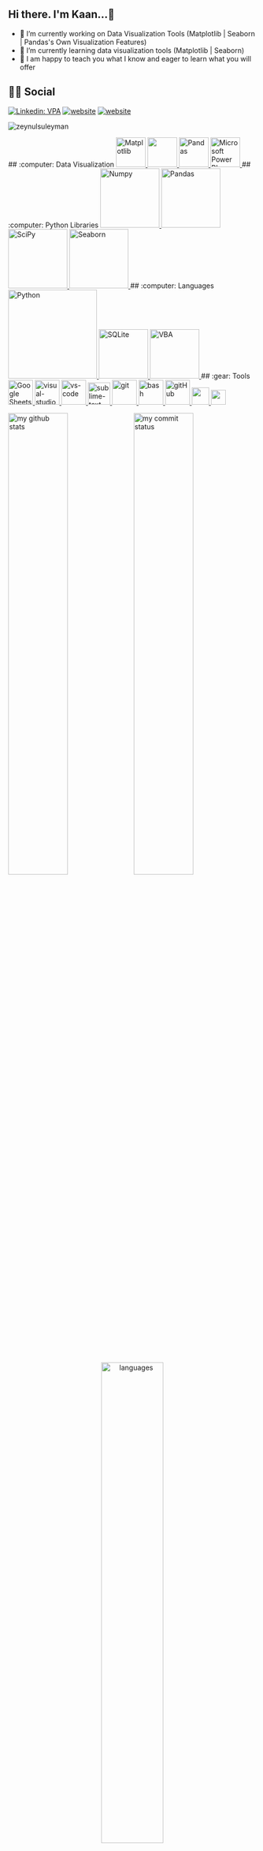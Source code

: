 ## Hi there. I'm Kaan...:wave:
- :telescope: I’m currently working on Data Visualization Tools (Matplotlib | Seaborn | Pandas's Own Visualization Features)
- :seedling: I’m currently learning data visualization tools (Matplotlib | Seaborn)
- :speech_balloon: I am happy to teach you what I know and eager to learn what you will offer
## :man::woman: Social
[![Linkedin: VPA](https://img.shields.io/badge/linkedin-%230077B5.svg?&style=for-the-badge&logo=linkedin&logoColor=white)](https://www.linkedin.com/in/%C3%BCsame-kaan-be%C5%9Fer-768b22152/)
[![website](https://img.shields.io/badge/gmail-f1f2f6.svg?&style=for-the-badge&logo=gmail&logoColor=red)](mailto:kaanbeser4129@gmail.com)
[![website](https://img.shields.io/badge/%20-medium-black?&style=for-the-badge&logoColor=white)](https://medium.com/@c8334kaan)
<p align="left"> <img src="https://komarev.com/ghpvc/?username=zeynulsuleyman" alt="zeynulsuleyman" /> </p>
## :computer: Data Visualization
<a href="#" target="_blank"> <img src="https://matplotlib.org/stable/_static/logo2_compressed.svg" alt="Matplotlib" height="60"/> </a>
<a href="#" target="_blank"> <img src="https://seaborn.pydata.org/_static/logo-wide-lightbg.svg" height="60"/> </a>
<a href="#" target="_blank"> <img src="https://upload.wikimedia.org/wikipedia/commons/thumb/e/ed/Pandas_logo.svg/2560px-Pandas_logo.svg.png" alt="Pandas" height="60"/> </a>
<a href="#" target="_blank"> <img src="https://encrypted-tbn0.gstatic.com/images?q=tbn:ANd9GcRHAi2K4sTA5uDPWV6rmwdVDg5swuCMnRPaiwEp9SVRJV9O6-kSGTGE-M5YP37Ie_faPnI&usqp=CAU" alt="Microsoft Power BI" height="60"/> </a>
## :computer: Python Libraries
<a href="#" target="_blank"> <img src="https://numpy.org/doc/stable/_static/numpylogo.svg" alt="Numpy" width="120"/> </a>
<a href="#" target="_blank"> <img src="https://upload.wikimedia.org/wikipedia/commons/thumb/e/ed/Pandas_logo.svg/2560px-Pandas_logo.svg.png" alt="Pandas" height="120"/> </a>
<a href="#" target="_blank"> <img src="https://www.scipy.org/_static/logo.png" alt="SciPy" width="120"/> </a>
<a href="#" target="_blank"> <img src="https://seaborn.pydata.org/_static/logo-wide-lightbg.svg" alt="Seaborn" width="120"/> </a>
## :computer: Languages
<a href="#" target="_blank"> <img src="https://download.logo.wine/logo/Python_(programming_language)/Python_(programming_language)-Logo.wine.png" alt="Python" width="180"/> </a>
<a href="#" target="_blank"> <img src="https://upload.wikimedia.org/wikipedia/commons/thumb/3/38/SQLite370.svg/1200px-SQLite370.svg.png" alt="SQLite" height="100"/> </a>
<a href="#" target="_blank"> <img src="https://ouzhang.me/talk/2019-dde-vba/featured.jpg" alt="VBA" height="100"/> </a>
## :gear: Tools
<a href="#" target="_blank"> <img src="https://smartgyann.files.wordpress.com/2020/05/457-4573752_read-more-on-how-you-can-use-your.png" alt="Google Sheets" height="50"/> </a>
<a href="#" target="_blank"> <img src="https://img.icons8.com/color/452/visual-studio-2019.png" alt="visual-studio" height="50"/> </a>
<a href="#" target="_blank"> <img src="https://www.pngitem.com/pimgs/m/80-800968_vscode-visual-studio-logo-png-transparent-png.png" alt="vs-code" height="50"/> </a>
<a href="#" target="_blank"> <img src="https://cdn.icon-icons.com/icons2/1381/PNG/512/sublimetext_94866.png" alt="sublime-text" height="45"/> </a>
<a href="#" target="_blank"> <img src="https://www.vectorlogo.zone/logos/git-scm/git-scm-icon.svg" alt="git" height="50"/> </a>
<a href="#" target="_blank"> <img src="https://www.vectorlogo.zone/logos/gnu_bash/gnu_bash-icon.svg" alt="bash" height="50"/> </a>
<a href="#" target="_blank"> <img src="https://www.flaticon.com/svg/static/icons/svg/919/919847.svg" alt="gitHub" height="50"/> </a>
<a href="#" target="_blank"> <img src="https://img.shields.io/badge/jira-1e90ff.svg?&style=for-the-badge&logo=jira&logoColor=white" height="35"/> </a>
<a href="#" target="_blank"> <img src="https://upload.wikimedia.org/wikipedia/commons/thumb/b/b9/Slack_Technologies_Logo.svg/1280px-Slack_Technologies_Logo.svg.png" height="30"/> </a>
</p>
<p align="left">
<img src="https://github-readme-stats.vercel.app/api?username=kaanbeser&theme=chartreuse-dark" alt="my github stats" width="49%"/>&nbsp;
<img src="https://github-readme-streak-stats.herokuapp.com/?user=kaanbeser&theme=chartreuse-dark" alt="my commit status" width="49%" /> </p>
<p align="center"> <img src="https://github-readme-stats.vercel.app/api/top-langs/?username=kaanbeser&theme=chartreuse-dark&layout=compact" alt="languages" width="50%" > </p>
